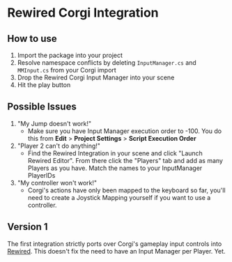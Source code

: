 # Rewired Corgi Integration
## How to use
1. Import the package into your project
2. Resolve namespace conflicts by deleting `InputManager.cs` and `MMInput.cs` from your Corgi import
3. Drop the Rewired Corgi Input Manager into your scene
4. Hit the play button
## Possible Issues
1. "My Jump doesn't work!"
   * Make sure you have Input Manager execution order to -100. You do this from **Edit** > **Project Settings** > **Script Execution Order**
2. "Player 2 can't do anything!"
   * Find the Rewired Integration in your scene and click "Launch Rewired Editor". From there click the "Players" tab and add as many Players as you have. Match the names to your InputManager PlayerIDs
3. "My controller won't work!"
   * Corgi's actions have only been mapped to the keyboard so far, you'll need to create a Joystick Mapping yourself if you want to use a controller.
## Version 1
The first integration strictly ports over Corgi's gameplay input controls into [Rewired](https://assetstore.unity.com/packages/tools/utilities/rewired-21676 "Rewired - Asset Store").
This doesn't fix the need to have an Input Manager per Player. Yet. 
